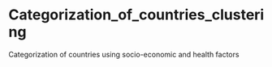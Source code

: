 # Categorization_of_countries_clustering
Categorization of countries using socio-economic and health factors
